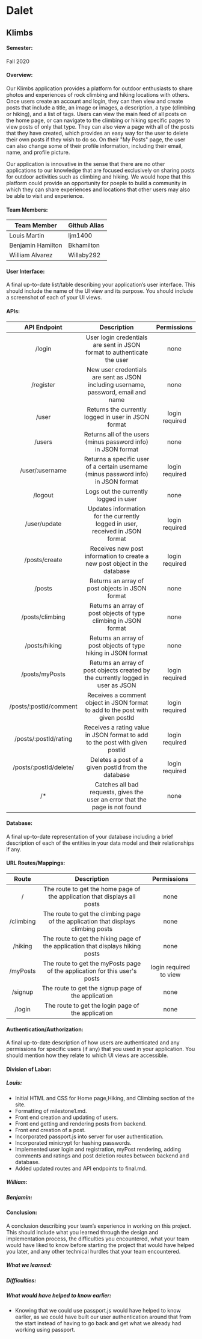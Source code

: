 # Dalet
## Klimbs

#### Semester: 
Fall 2020

#### Overview: 

Our Klimbs application provides a platform for outdoor enthusiasts to share photos and experiences of rock climbing and hiking locations with others. Once users create an account and login, they can then view and create posts that include a title, an image or images, a description, a type (climbing or hiking), and a list of tags. Users can view the main feed of all posts on the home page, or can navigate to the climbing or hiking specific pages to view posts of only that type. They can also view a page with all of the posts that they have created, which provides an easy way for the user to delete their own posts if they wish to do so. On their "My Posts" page, the user can also change some of their profile information, including their email, name, and profile picture. 

Our application is innovative in the sense that there are no other applications to our knowledge that are focused exclusively on sharing posts for outdoor activities such as climbing and hiking. We would hope that this platform could provide an opportunity for poeple to build a community in which they can share experiences and locations that other users may also be able to visit and experience. 
#### Team Members:  

| Team Member       | Github Alias |
|-------------------|--------------|
| Louis Martin      | ljm1400      |
| Benjamin Hamilton | Bkhamilton   |
| William Alvarez   | Willaby292   |

#### User Interface: 
A final up-to-date list/table describing your application’s user interface. This should include the name of the UI view and its purpose. You should include a screenshot of each of your UI views.

#### APIs: 

|      API Endpoint      |                                     Description                                     |       Permissions      |
|:----------------------:|:-----------------------------------------------------------------------------------:|:----------------------:|
| /login                 | User login credentials are sent in JSON format to authenticate the user             | none                   |
| /register              | New user credentials are sent as JSON including username, password, email and name  | none                   |
| /user                  | Returns the currently logged in user in JSON format                                 | login required         |
| /users                 | Returns all of the users (minus password info) in JSON format                       | none                   |
| /user/:username        | Returns a specific user of a certain username (minus password info) in JSON format  | login required         |
| /logout                | Logs out the currently logged in user                                               | none                   |
| /user/update           | Updates information for the currently logged in user, received in JSON format       | login required         |
| /posts/create          | Receives new post information to create a new post object in the database           | login required         |
| /posts                 | Returns an array of post objects in JSON format                                     | none                   |
| /posts/climbing        | Returns an array of post objects of type climbing in JSON format                    | none                   |
| /posts/hiking          | Returns an array of post objects of type hiking in JSON format                      | none                   |
| /posts/myPosts         | Returns an array of post objects created by the currently logged in user as JSON    | login required         |
| /posts/:postId/comment | Receives a comment object in JSON format to add to the post with given postId       | login required         |
| /posts/:postId/rating  | Receives a rating value in JSON format to add to the post with given postId         | login required         |
| /posts/:postId/delete/ | Deletes a post of a given postId from the database                                  | login required         |
| /*                     | Catches all bad requests, gives the user an error that the page is not found        | none                   |

#### Database: 
A final up-to-date representation of your database including a brief description of each of the entities in your data model and their relationships if any.

#### URL Routes/Mappings: 

|          Route         |                                     Description                                     |       Permissions      |
|:----------------------:|:-----------------------------------------------------------------------------------:|:----------------------:|
| /                      | The route to get the home page of the application that displays all posts           | none                   |
| /climbing              | The route to get the climbing page of the application that displays climbing posts  | none                   |
| /hiking                | The route to get the hiking page of the application that displays hiking posts      | none                   |
| /myPosts               | The route to get the myPosts page of the application for this user's posts          | login required to view |
| /signup                | The route to get the signup page of the application                                 | none                   |
| /login                 | The route to get the login page of the application                                  | none                   |


#### Authentication/Authorization: 
A final up-to-date description of how users are authenticated and any permissions for specific users (if any) that you used in your application. You should mention how they relate to which UI views are accessible.

#### Division of Labor: 

##### Louis:
- Initial HTML and CSS for Home page,Hiking, and Climbing section of the site.
- Formatting of milestone1.md.
- Front end creation and updating of users.
- Front end getting and rendering posts from backend.
- Front end creation of a post.
- Incorporated passport.js into server for user authentication.
- Incorporated minicrypt for hashing passwords.
- Implemented user login and registration, myPost rendering, adding comments and ratings and post deletion routes between backend and database.
- Added updated routes and API endpoints to final.md.

##### William:

##### Benjamin: 

#### Conclusion: 
A conclusion describing your team’s experience in working on this project. This should include what you learned through the design and implementation process, the difficulties you encountered, what your team would have liked to know before starting the project that would have helped you later, and any other technical hurdles that your team encountered.
##### What we learned: 

##### Difficulties:

##### What would have helped to know earlier:
- Knowing that we could use passport.js would have helped to know earlier, as we could have built our user authentication around that from the start instead of having to go back and get what we already had working using passport.
